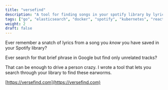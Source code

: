 ```yaml
---
title: "versefind"
description: "A tool for finding songs in your spotify library by lyrics"
tags: ["go", "elasticsearch", "docker", "spotify", "kubernetes", "react"]
weight: 2
draft: false
---
```


Ever remember a snatch of lyrics from a song you _know_ you have saved in your Spotify library?

Ever search for that brief phrase in Google but find only unrelated tracks?

That can be enough to drive a person crazy. I wrote a tool that lets you search through your library to find these earworms.

[https://versefind.com](https://versefind.com)
